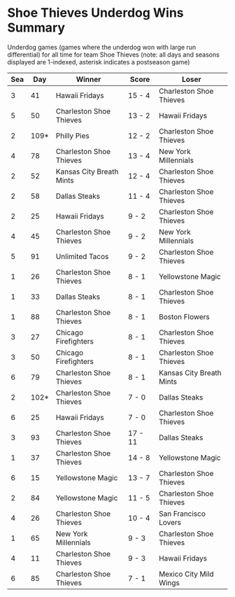 # Shoe Thieves Underdog Wins Summary



Underdog games (games where the underdog won with large run differential) for all time for team Shoe Thieves (note: all days and seasons displayed are 1-indexed, asterisk indicates a postseason game)


| Sea | Day | Winner | Score | Loser | 
| ------ |------ |------ |------ |------ |
| 3 | 41 | Hawaii Fridays | 15 - 4 | Charleston Shoe Thieves | 
| 5 | 50 | Charleston Shoe Thieves | 13 - 2 | Hawaii Fridays | 
| 2 | 109* | Philly Pies | 12 - 2 | Charleston Shoe Thieves | 
| 4 | 78 | Charleston Shoe Thieves | 13 - 4 | New York Millennials | 
| 2 | 52 | Kansas City Breath Mints | 12 - 4 | Charleston Shoe Thieves | 
| 2 | 58 | Dallas Steaks | 11 - 4 | Charleston Shoe Thieves | 
| 2 | 25 | Hawaii Fridays | 9 - 2 | Charleston Shoe Thieves | 
| 4 | 45 | Charleston Shoe Thieves | 9 - 2 | New York Millennials | 
| 5 | 91 | Unlimited Tacos | 9 - 2 | Charleston Shoe Thieves | 
| 1 | 26 | Charleston Shoe Thieves | 8 - 1 | Yellowstone Magic | 
| 1 | 33 | Dallas Steaks | 8 - 1 | Charleston Shoe Thieves | 
| 1 | 88 | Charleston Shoe Thieves | 8 - 1 | Boston Flowers | 
| 3 | 27 | Chicago Firefighters | 8 - 1 | Charleston Shoe Thieves | 
| 3 | 50 | Chicago Firefighters | 8 - 1 | Charleston Shoe Thieves | 
| 6 | 79 | Charleston Shoe Thieves | 8 - 1 | Kansas City Breath Mints | 
| 2 | 102* | Charleston Shoe Thieves | 7 - 0 | Dallas Steaks | 
| 6 | 25 | Hawaii Fridays | 7 - 0 | Charleston Shoe Thieves | 
| 3 | 93 | Charleston Shoe Thieves | 17 - 11 | Dallas Steaks | 
| 1 | 37 | Charleston Shoe Thieves | 14 - 8 | Yellowstone Magic | 
| 6 | 15 | Yellowstone Magic | 13 - 7 | Charleston Shoe Thieves | 
| 2 | 84 | Yellowstone Magic | 11 - 5 | Charleston Shoe Thieves | 
| 4 | 26 | Charleston Shoe Thieves | 10 - 4 | San Francisco Lovers | 
| 1 | 65 | New York Millennials | 9 - 3 | Charleston Shoe Thieves | 
| 4 | 11 | Charleston Shoe Thieves | 9 - 3 | Hawaii Fridays | 
| 6 | 85 | Charleston Shoe Thieves | 7 - 1 | Mexico City Mild Wings | 


